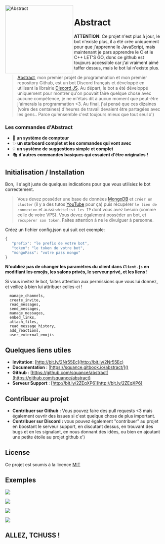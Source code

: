 <img align=left src="https://cdn.discordapp.com/attachments/810483192145379372/813428146236817418/Sans_titre_-_1.png" width="220" alt="Abstract" />

# Abstract

**ATTENTION**: Ce projet n'est plus à jour, le bot n'existe plus, il a été crée uniquement pour que j'apprenne le JavaScript, mais maintenant je pars apprendre le C et le C++ LET'S GO, donc ce github est toujours accessible car j'ai vraiment aimé taffer dessus, mais le bot lui n'existe plus.



> [Abstract](http://bit.ly/2Nr55Ec), mon premier projet de programmation et mon premier repository Github, est un bot Discord français et développé en utilisant la librairie [Discord.JS](https://discord.js.org/#/). Au départ, le bot a été développé uniquement pour montrer qu'on pouvait faire quelque chose avec aucune compétence, je ne m'étais dit à aucun moment que peut-être j'aimerais la programmation <3. Au final, j'ai pensé que ces dizaines (voire des centaines) d'heures de travail devaient être partagées avec les gens.. Parce qu'ensemble c'est toujours mieux que tout seul x')

### Les commandes d'Abstract
- 🍻 **un système de compteur** 
- ✨ **un starboard complet et les commandes qui vont avec** 
- 💡 **un système de suggestions simple et complet**
- 🎭 **d'autres commandes basiques qui essaient d'être originales !**


## Initialisation / Installation
Bon, il s'agit juste de quelques indications pour que vous utilisiez le bot correctement.

> Vous devez posséder une base de données [MongoDB](https://www.mongodb.com/3) et `créer un cluster` (il y a des tutos [YouTube](https://youtube.com/) pour ça) puis récupérer `le lien de connexion` et aussi `whitelist les IP` dont vous avez besoin (comme celle de votre VPS).
> Vous devez également posséder un bot, et `récupérer son token`. Faites attention à ne le divulguer à personne.
> 
Créez un fichier config.json qui suit cet exemple:
```js
{
   "prefix": "le prefix de votre bot",
   "token": "le token de votre bot",
   "mongoPass": "votre pass mongo"
}
```

**N'oubliez pas de changer les paramètres du client dans `Client.js` en modifiant les emojis, les salons privés, le serveur privé, et les liens !**

Si vous invitez le bot, faites attention aux permissions que vous lui donnez, et veillez à bien lui attribuer celles-ci !
```
  manage_channels,
  create_invite,
  read_messages,
  send_messages,
  manage_messages,
  embed_links,
  attach_files,
  read_message_history,
  add_reactions,
  user_external_emojis
```

## Quelques liens utiles

* **Invitation**: [http://bit.ly/2Nr55Ec](http://bit.ly/2Nr55Ec)
* **Documentation** : [https://squance.gitbook.io/abstract/]()
* **Github** : [https://github.com/squance/abstract](https://github.com/squance/abstract)
* **Serveur Support** : [http://bit.ly/2ZEqXP6](http://bit.ly/2ZEqXP6)

## Contribuer au projet
- **Contribuer sur Github :**
Vous pouvez faire des pull requests <3 mais également ouvrir des issues si c'est quelque chose de plus important.
- **Contribuer sur Discord :** vous pouvez également "contribuer" au projet en boostant le serveur support, en discutant dessus, en trouvant des bugs et en les signalant, en nous donnant des idées, ou bien en ajoutant une petite étoile au projet github x')

## License
Ce projet est soumis à la licence [MIT](https://choosealicense.com/licenses/mit/)

## Exemples
![](https://cdn.discordapp.com/attachments/813387459206578256/813387478512697364/Capture_decran_873.png)

![](https://cdn.discordapp.com/attachments/813387459206578256/813395858090623027/Capture_decran_880.png)

![](https://cdn.discordapp.com/attachments/813387459206578256/813395999174426674/Capture_decran_882.png)

![](https://cdn.discordapp.com/attachments/813387459206578256/813398902094692362/Capture_decran_894.png)

## ALLEZ, TCHUSS !
